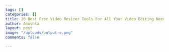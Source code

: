 ```yaml
---
tags: []
categories: []
title: 20 Best Free Video Resizer Tools For All Your Video Editing Needs
author: Anushka
layout: post
image: "/uploads/output-e.png"
comments: false

---
```

